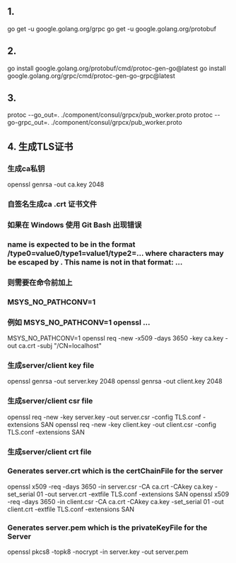 ## 1.
go get -u google.golang.org/grpc
go get -u google.golang.org/protobuf

## 2.
go install google.golang.org/protobuf/cmd/protoc-gen-go@latest
go install google.golang.org/grpc/cmd/protoc-gen-go-grpc@latest

## 3.
protoc --go_out=. ./component/consul/grpcx/pub_worker.proto
protoc --go-grpc_out=. ./component/consul/grpcx/pub_worker.proto

## 4. 生成TLS证书

### 生成ca私钥
openssl genrsa -out ca.key 2048
### 自签名生成ca .crt 证书文件
### 如果在 Windows 使用 Git Bash 出现错误
### name is expected to be in the format /type0=value0/type1=value1/type2=... where characters may be escaped by \. This name is not in that format: ...
### 则需要在命令前加上
### MSYS_NO_PATHCONV=1
### 例如 MSYS_NO_PATHCONV=1 openssl ...
MSYS_NO_PATHCONV=1 openssl req -new -x509 -days 3650 -key ca.key -out ca.crt -subj "/CN=localhost"

### 生成server/client key file
openssl genrsa -out server.key 2048
openssl genrsa -out client.key 2048

### 生成server/client csr file
openssl req -new -key server.key -out server.csr -config TLS.conf -extensions SAN
openssl req -new -key client.key -out client.csr -config TLS.conf -extensions SAN

### 生成server/client crt file
### Generates server.crt which is the certChainFile for the server
openssl x509 -req -days 3650 -in server.csr -CA ca.crt -CAkey ca.key -set_serial 01 -out server.crt -extfile TLS.conf -extensions SAN
openssl x509 -req -days 3650 -in client.csr -CA ca.crt -CAkey ca.key -set_serial 01 -out client.crt -extfile TLS.conf -extensions SAN

### Generates server.pem which is the privateKeyFile for the Server
openssl pkcs8 -topk8 -nocrypt -in server.key -out server.pem